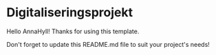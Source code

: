 # Digitaliseringsprojekt

Hello AnnaHyll! Thanks for using this template.

Don't forget to update this README.md file to suit your project's needs!


